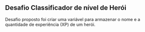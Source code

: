 ## Desafio Classificador de nível de Herói
Desafio proposto foi criar uma variável para armazenar o nome e a quantidade de experiência (XP) de um herói.

